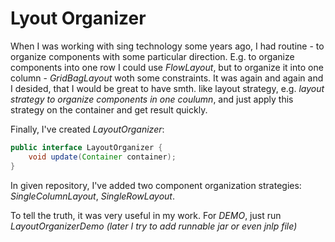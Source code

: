 # Lyout Organizer
When I was working with sing technology some years ago, I had routine - to organize components with some particular direction. E.g. to organize components into one row I could use _FlowLayout_, but to organize it into one column - _GridBagLayout_ woth some constraints. It was again and again and I desided, that I would be great to have smth. like layout strategy, e.g. *layout strategy to organize components in one coulumn*, and just apply this strategy on the container and get result quickly.

Finally, I've created _LayoutOrganizer_:
```java
public interface LayoutOrganizer {
    void update(Container container);
}
```

In given repository, I've added two component organization strategies: _SingleColumnLayout_, _SingleRowLayout_.

To tell the truth, it was very useful in my work. For *DEMO*, just run *LayoutOrganizerDemo* _(later I try to add runnable jar or even jnlp file)_
